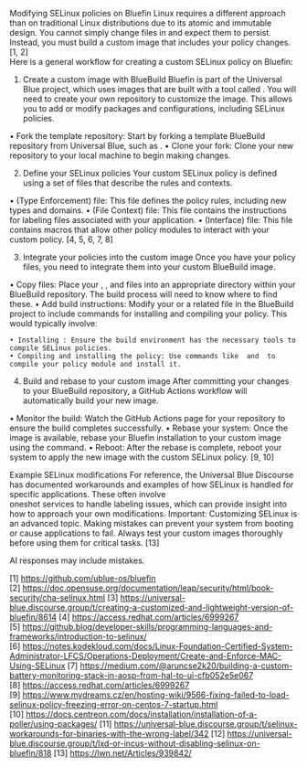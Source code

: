 Modifying SELinux policies on Bluefin Linux requires a different approach than on traditional Linux distributions due to its atomic and immutable design. You cannot simply change files in  and expect them to persist. Instead, you must build a custom image that includes your policy changes. [1, 2]  
Here is a general workflow for creating a custom SELinux policy on Bluefin: 
1. Create a custom image with BlueBuild 
Bluefin is part of the Universal Blue project, which uses  images that are built with a tool called . You will need to create your own  repository to customize the image. This allows you to add or modify packages and configurations, including SELinux policies. 

• Fork the template repository: Start by forking a template BlueBuild repository from Universal Blue, such as . 
• Clone your fork: Clone your new repository to your local machine to begin making changes. 

2. Define your SELinux policies 
Your custom SELinux policy is defined using a set of files that describe the rules and contexts. 

•  (Type Enforcement) file: This file defines the policy rules, including new types and domains. 
•  (File Context) file: This file contains the instructions for labeling files associated with your application. 
•  (Interface) file: This file contains macros that allow other policy modules to interact with your custom policy. [4, 5, 6, 7, 8]  

3. Integrate your policies into the custom image 
Once you have your policy files, you need to integrate them into your custom BlueBuild image. 

• Copy files: Place your , , and  files into an appropriate directory within your BlueBuild repository. The  build process will need to know where to find these. 
• Add build instructions: Modify your  or a related file in the BlueBuild project to include commands for installing and compiling your policy. This would typically involve: 

	• Installing : Ensure the build environment has the necessary tools to compile SELinux policies. 
	• Compiling and installing the policy: Use commands like  and  to compile your policy module and install it. 

4. Build and rebase to your custom image 
After committing your changes to your BlueBuild repository, a GitHub Actions workflow will automatically build your new image. 

• Monitor the build: Watch the GitHub Actions page for your repository to ensure the build completes successfully. 
• Rebase your system: Once the image is available, rebase your Bluefin installation to your custom image using the  command. 
• Reboot: After the rebase is complete, reboot your system to apply the new image with the custom SELinux policy. [9, 10]  

Example SELinux modifications 
For reference, the Universal Blue Discourse has documented workarounds and examples of how SELinux is handled for specific applications. These often involve  
 oneshot services to handle labeling issues, which can provide insight into how to approach your own modifications. 
Important: Customizing SELinux is an advanced topic. Making mistakes can prevent your system from booting or cause applications to fail. Always test your custom images thoroughly before using them for critical tasks. [13]  

AI responses may include mistakes.

[1] https://github.com/ublue-os/bluefin
[2] https://doc.opensuse.org/documentation/leap/security/html/book-security/cha-selinux.html
[3] https://universal-blue.discourse.group/t/creating-a-customized-and-lightweight-version-of-bluefin/8614
[4] https://access.redhat.com/articles/6999267
[5] https://github.blog/developer-skills/programming-languages-and-frameworks/introduction-to-selinux/
[6] https://notes.kodekloud.com/docs/Linux-Foundation-Certified-System-Administrator-LFCS/Operations-Deployment/Create-and-Enforce-MAC-Using-SELinux
[7] https://medium.com/@aruncse2k20/building-a-custom-battery-monitoring-stack-in-aosp-from-hal-to-ui-cfb052e5e067
[8] https://access.redhat.com/articles/6999267
[9] https://www.mydreams.cz/en/hosting-wiki/9566-fixing-failed-to-load-selinux-policy-freezing-error-on-centos-7-startup.html
[10] https://docs.centreon.com/docs/installation/installation-of-a-poller/using-packages/
[11] https://universal-blue.discourse.group/t/selinux-workarounds-for-binaries-with-the-wrong-label/342
[12] https://universal-blue.discourse.group/t/lxd-or-incus-without-disabling-selinux-on-bluefin/818
[13] https://lwn.net/Articles/939842/

